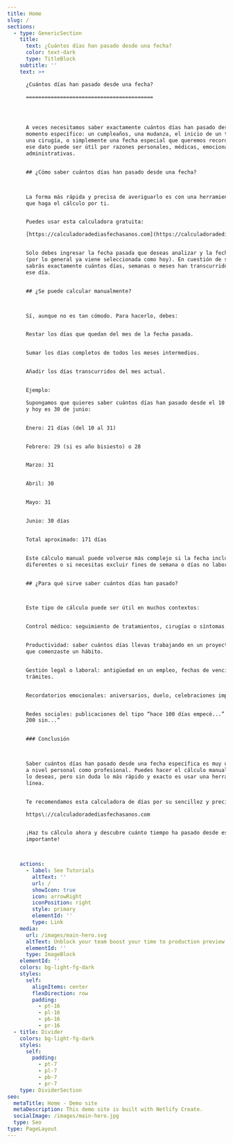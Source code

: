 ```yaml
---
title: Home
slug: /
sections:
  - type: GenericSection
    title:
      text: ¿Cuántos días han pasado desde una fecha?
      color: text-dark
      type: TitleBlock
    subtitle: ''
    text: >+

      ¿Cuántos días han pasado desde una fecha?

      =========================================




      A veces necesitamos saber exactamente cuántos días han pasado desde un
      momento específico: un cumpleaños, una mudanza, el inicio de un trabajo,
      una cirugía, o simplemente una fecha especial que queremos recordar. Tener
      ese dato puede ser útil por razones personales, médicas, emocionales o
      administrativas.


      ## ¿Cómo saber cuántos días han pasado desde una fecha?



      La forma más rápida y precisa de averiguarlo es con una herramienta online
      que haga el cálculo por ti.


      Puedes usar esta calculadora gratuita:

      [https://calculadoradediasfechasanos.com](https://calculadoradediasfechasanos.com/)


      Solo debes ingresar la fecha pasada que deseas analizar y la fecha actual
      (por lo general ya viene seleccionada como hoy). En cuestión de segundos,
      sabrás exactamente cuántos días, semanas o meses han transcurrido desde
      ese día.


      ## ¿Se puede calcular manualmente?



      Sí, aunque no es tan cómodo. Para hacerlo, debes:


      Restar los días que quedan del mes de la fecha pasada.


      Sumar los días completos de todos los meses intermedios.


      Añadir los días transcurridos del mes actual.


      Ejemplo:

      Supongamos que quieres saber cuántos días han pasado desde el 10 de enero,
      y hoy es 30 de junio:


      Enero: 21 días (del 10 al 31)


      Febrero: 29 (si es año bisiesto) o 28


      Marzo: 31


      Abril: 30


      Mayo: 31


      Junio: 30 días


      Total aproximado: 171 días


      Este cálculo manual puede volverse más complejo si la fecha incluye años
      diferentes o si necesitas excluir fines de semana o días no laborables.


      ## ¿Para qué sirve saber cuántos días han pasado?



      Este tipo de cálculo puede ser útil en muchos contextos:


      Control médico: seguimiento de tratamientos, cirugías o síntomas.


      Productividad: saber cuántos días llevas trabajando en un proyecto o desde
      que comenzaste un hábito.


      Gestión legal o laboral: antigüedad en un empleo, fechas de vencimientos,
      trámites.


      Recordatorios emocionales: aniversarios, duelo, celebraciones importantes.


      Redes sociales: publicaciones del tipo “hace 100 días empecé...” o “día
      200 sin...”


      ### Conclusión



      Saber cuántos días han pasado desde una fecha específica es muy útil tanto
      a nivel personal como profesional. Puedes hacer el cálculo manualmente si
      lo deseas, pero sin duda lo más rápido y exacto es usar una herramienta en
      línea.


      Te recomendamos esta calculadora de días por su sencillez y precisión:

      https\://calculadoradediasfechasanos.com


      ¡Haz tu cálculo ahora y descubre cuánto tiempo ha pasado desde ese momento
      importante!



    actions:
      - label: See Tutorials
        altText: ''
        url: /
        showIcon: true
        icon: arrowRight
        iconPosition: right
        style: primary
        elementId: ''
        type: Link
    media:
      url: /images/main-hero.svg
      altText: Unblock your team boost your time to production preview
      elementId: ''
      type: ImageBlock
    elementId: ''
    colors: bg-light-fg-dark
    styles:
      self:
        alignItems: center
        flexDirection: row
        padding:
          - pt-16
          - pl-16
          - pb-16
          - pr-16
  - title: Divider
    colors: bg-light-fg-dark
    styles:
      self:
        padding:
          - pt-7
          - pl-7
          - pb-7
          - pr-7
    type: DividerSection
seo:
  metaTitle: Home - Demo site
  metaDescription: This demo site is built with Netlify Create.
  socialImage: /images/main-hero.jpg
  type: Seo
type: PageLayout
---
```

